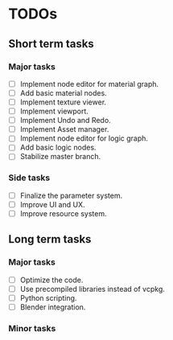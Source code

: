# TODOs

## Short term tasks

### Major tasks

- [ ] Implement node editor for material graph.
- [ ] Add basic material nodes.
- [ ] Implement texture viewer.
- [ ] Implement viewport.
- [ ] Implement Undo and Redo.
- [ ] Implement Asset manager.
- [ ] Implement node editor for logic graph.
- [ ] Add basic logic nodes.
- [ ] Stabilize master branch.

### Side tasks

- [ ] Finalize the parameter system.
- [ ] Improve UI and UX.
- [ ] Improve resource system.

## Long term tasks

### Major tasks

- [ ] Optimize the code.
- [ ] Use precompiled libraries instead of vcpkg.
- [ ] Python scripting.
- [ ] Blender integration.

### Minor tasks
